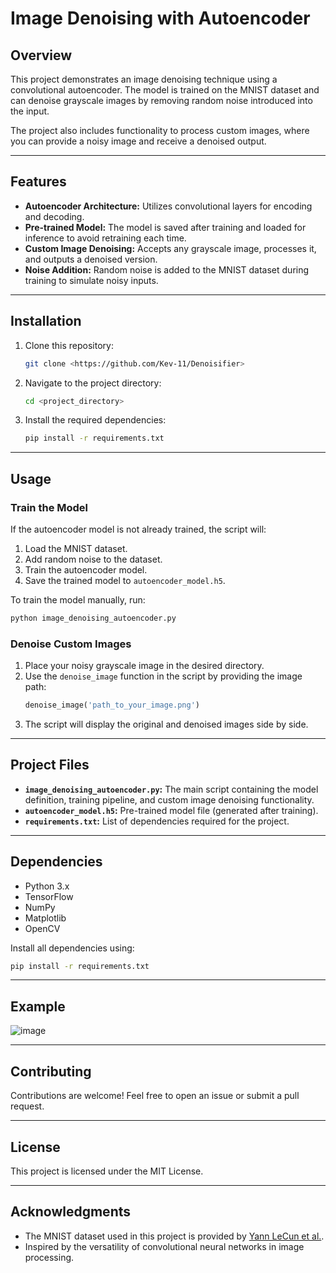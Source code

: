 # Image Denoising with Autoencoder

## Overview
This project demonstrates an image denoising technique using a convolutional autoencoder. The model is trained on the MNIST dataset and can denoise grayscale images by removing random noise introduced into the input.

The project also includes functionality to process custom images, where you can provide a noisy image and receive a denoised output.

---

## Features
- **Autoencoder Architecture:** Utilizes convolutional layers for encoding and decoding.
- **Pre-trained Model:** The model is saved after training and loaded for inference to avoid retraining each time.
- **Custom Image Denoising:** Accepts any grayscale image, processes it, and outputs a denoised version.
- **Noise Addition:** Random noise is added to the MNIST dataset during training to simulate noisy inputs.

---

## Installation
1. Clone this repository:
   ```bash
   git clone <https://github.com/Kev-11/Denoisifier>
   ```
2. Navigate to the project directory:
   ```bash
   cd <project_directory>
   ```
3. Install the required dependencies:
   ```bash
   pip install -r requirements.txt
   ```

---

## Usage
### Train the Model
If the autoencoder model is not already trained, the script will:
1. Load the MNIST dataset.
2. Add random noise to the dataset.
3. Train the autoencoder model.
4. Save the trained model to `autoencoder_model.h5`.

To train the model manually, run:
```bash
python image_denoising_autoencoder.py
```

### Denoise Custom Images
1. Place your noisy grayscale image in the desired directory.
2. Use the `denoise_image` function in the script by providing the image path:
   ```python
   denoise_image('path_to_your_image.png')
   ```
3. The script will display the original and denoised images side by side.

---

## Project Files
- **`image_denoising_autoencoder.py`:** The main script containing the model definition, training pipeline, and custom image denoising functionality.
- **`autoencoder_model.h5`:** Pre-trained model file (generated after training).
- **`requirements.txt`:** List of dependencies required for the project.

---

## Dependencies
- Python 3.x
- TensorFlow
- NumPy
- Matplotlib
- OpenCV

Install all dependencies using:
```bash
pip install -r requirements.txt
```

---

## Example
![image](https://github.com/user-attachments/assets/d0d32a0a-25a9-4a59-8915-abef489efaf5)


---

## Contributing
Contributions are welcome! Feel free to open an issue or submit a pull request.

---

## License
This project is licensed under the MIT License.

---

## Acknowledgments
- The MNIST dataset used in this project is provided by [Yann LeCun et al.](http://yann.lecun.com/exdb/mnist/).
- Inspired by the versatility of convolutional neural networks in image processing.

